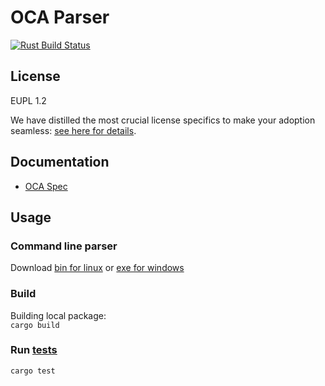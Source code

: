 [Rust Build Status]: https://github.com/THCLab/oca-parser-xls/actions/workflows/rust.yml/badge.svg?branch=main
[Rust actions]: https://github.com/THCLab/oca-rust/actions/workflows/rust.yml

[parser.bin release]: https://github.com/THCLab/oca-parser-xls/releases/latest/download/parser.bin
[parser.exe release]: https://github.com/THCLab/oca-parser-xls/releases/latest/download/parser.exe

# OCA Parser

[![Rust Build Status]][Rust actions]

## License

EUPL 1.2

We have distilled the most crucial license specifics to make your adoption
seamless: [see here for details](https://github.com/THCLab/licensing).

## Documentation

- [OCA Spec](https://oca.colossi.network/ecosystem/oca-parser.html)

## Usage

### Command line parser

Download [bin for linux][parser.bin release] or [exe for windows][parser.exe release]

### Build

Building local package:  
`cargo build`

### Run [tests](tests)

`cargo test`
